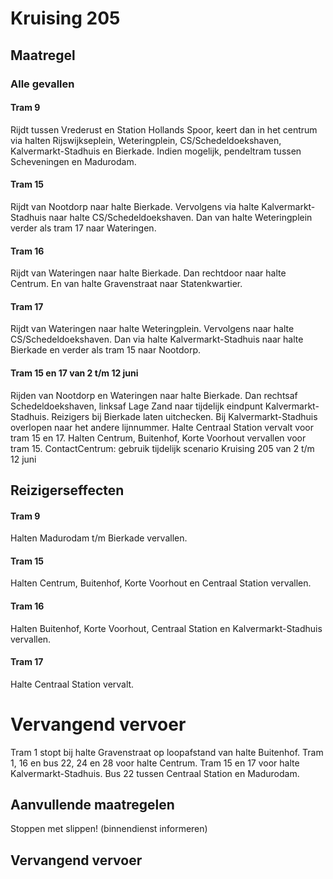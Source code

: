 # Kruising 205 
## Maatregel
### Alle gevallen

#### Tram 9
Rijdt tussen Vrederust en Station Hollands Spoor, keert dan in het centrum via halten Rijswijkseplein, Weteringplein, CS/Schedeldoekshaven, Kalvermarkt-Stadhuis en Bierkade.
Indien mogelijk, pendeltram tussen Scheveningen en Madurodam. 

#### Tram 15
Rijdt van Nootdorp naar halte Bierkade. Vervolgens via halte Kalvermarkt-Stadhuis naar halte CS/Schedeldoekshaven. Dan van halte Weteringplein verder als tram 17 naar Wateringen.

#### Tram 16
Rijdt van Wateringen naar halte Bierkade. Dan rechtdoor naar halte Centrum. En van halte Gravenstraat naar Statenkwartier.

#### Tram 17
Rijdt van Wateringen naar halte Weteringplein. Vervolgens naar halte CS/Schedeldoekshaven. Dan via halte Kalvermarkt-Stadhuis naar halte Bierkade en verder als tram 15 naar Nootdorp.

#### Tram 15 en 17 van 2 t/m 12 juni
Rijden van Nootdorp en Wateringen naar halte Bierkade. 
Dan rechtsaf Schedeldoekshaven, linksaf Lage Zand naar tijdelijk eindpunt Kalvermarkt-Stadhuis.
Reizigers bij Bierkade laten uitchecken.
Bij Kalvermarkt-Stadhuis overlopen naar het andere lijnnummer.
Halte Centraal Station vervalt voor tram 15 en 17. Halten Centrum, Buitenhof, Korte Voorhout vervallen voor tram 15.
ContactCentrum: gebruik tijdelijk scenario Kruising 205 van 2 t/m 12 juni

## Reizigerseffecten

#### Tram 9
Halten Madurodam t/m Bierkade vervallen.

#### Tram 15
Halten Centrum, Buitenhof, Korte Voorhout en Centraal Station vervallen.

#### Tram 16
Halten Buitenhof, Korte Voorhout, Centraal Station en Kalvermarkt-Stadhuis vervallen.

#### Tram 17
Halte Centraal Station vervalt.

# Vervangend vervoer
Tram 1 stopt bij halte Gravenstraat op loopafstand van halte Buitenhof.
Tram 1, 16 en bus 22, 24 en 28 voor halte Centrum.
Tram 15 en 17 voor halte Kalvermarkt-Stadhuis.
Bus 22 tussen Centraal Station en Madurodam.

## Aanvullende maatregelen
Stoppen met  slippen! (binnendienst informeren)

## Vervangend vervoer

